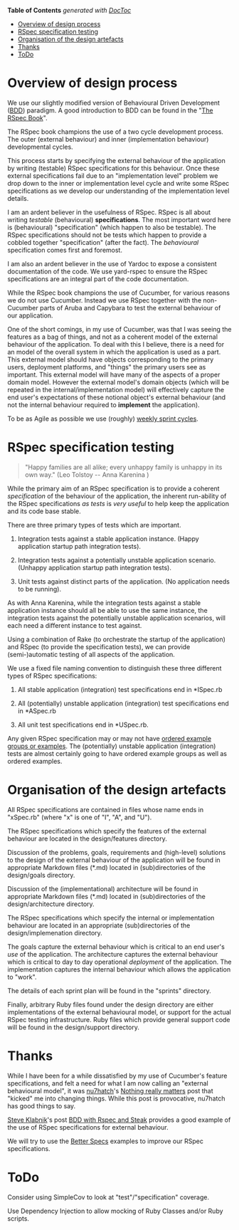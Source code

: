**Table of Contents**  *generated with [DocToc](http://doctoc.herokuapp.com/)*

- [Overview of design process](#overview-of-design-process)
- [RSpec specification testing](#rspec-specification-testing)
- [Organisation of the design artefacts](#organisation-of-the-design-artefacts)
- [Thanks](#thanks)
- [ToDo](#todo)

# Overview of design process

We use our slightly modified version of Behavioural Driven Development 
([BDD](http://en.wikipedia.org/wiki/Behavior-driven_development)) 
paradigm. A good introduction to BDD can be found in the "[The RSpec 
Book](http://pragprog.com/book/achbd/the-rspec-book)".

The RSpec book champions the use of a two cycle development process. 
The outer (external behaviour) and inner (implementation behaviour) 
developmental cycles.

This process starts by specifying the external behaviour of the 
application by writing (testable) RSpec specifications for this 
behaviour. Once these external specifications fail due to an 
"implementation level" problem we drop down to the inner or 
implementation level cycle and write some RSpec specifications as we 
develop our understanding of the implementation level details.

I am an ardent believer in the usefulness of RSpec.  RSpec is all about 
writing *testable* (behavioural) **specifications**.  The most 
important word here is (behavioural) "specification" (which happen to 
also be testable).  The RSpec specifications should not be tests which 
happen to provide a cobbled together "specification" (after the fact). 
The *behavioural* specification comes first and foremost.

I am also an ardent believer in the use of Yardoc to expose a 
consistent documentation of the code.  We use yard-rspec to ensure the 
RSpec specifications are an integral part of the code documentation.

While the RSpec book champions the use of Cucumber, for various reasons 
we do not use Cucumber.  Instead we use RSpec together with the 
non-Cucumber parts of Aruba and Capybara to test the external behaviour 
of our application. 

One of the short comings, in my use of Cucumber, was that I was seeing 
the features as a bag of things, and not as a coherent model of the 
external behaviour of the application. To deal with this I believe, 
there is a need for an model of the overall system in which the 
application is used as a part.  This external model should have objects 
corresponding to the primary users, deployment platforms, and "things" 
the primary users see as important.  This external model will have many 
of the aspects of a proper domain model.  However the external model's 
domain objects (which will be repeated in the internal/implementation 
model) will effectively capture the end user's expectations of these 
notional object's external behaviour (and not the internal behaviour 
required to **implement** the application).

To be as Agile as possible we use (roughly) [weekly sprint 
cycles](sprints/Readme.md).

# RSpec specification testing

> "Happy families are all alike; every unhappy family is unhappy in its 
> own way." (Leo Tolstoy -- Anna Karenina )

While the primary aim of an RSpec specification is to provide a 
coherent *specification* of the behaviour of the application, the 
inherent run-ability of the RSpec specifications *as* *tests* is *very* 
*useful* to help keep the application and its code base stable.

There are three primary types of tests which are important.

1. Integration tests against a stable application instance. (Happy 
application startup path integration tests).

1. Integration tests against a potentially unstable application 
scenario. (Unhappy application startup path integration tests).

1. Unit tests against distinct parts of the application. (No 
application needs to be running).

As with Anna Karenina, while the integration tests against a stable 
application instance should all be able to use the same instance, the 
integration tests against the potentially unstable application 
scenarios, will each need a different instance to test against.

Using a combination of Rake (to orchestrate the startup of the 
application) and RSpec (to provide the specification tests), we can 
provide (semi-)automatic testing of all aspects of the application.

We use a fixed file naming convention to distinguish these three 
different types of RSpec specifications:

1. All stable application (integration) test specifications end in 
*ISpec.rb

1. All (potentially) unstable application (integration) test 
specifications end in *ASpec.rb

1. All unit test specifications end in *USpec.rb.

Any given RSpec specification may or may not have [ordered example 
groups or 
examples](http://mettadore.com/analysis/using-rspec-with-mixed-random-and-ordered-tests/). 
The (potentially) unstable application (integration) tests are almost 
certainly going to have ordered example groups as well as ordered 
examples.

# Organisation of the design artefacts

All RSpec specifications are contained in files whose name ends in 
"xSpec.rb" (where "x" is one of "I", "A", and "U").

The RSpec specifications which specify the features of the external 
behaviour are located in the design/features directory.

Discussion of the problems, goals, requirements and (high-level) 
solutions to the design of the external behaviour of the application 
will be found in appropriate Markdown files (*.md) located in 
(sub)directories of the design/goals directory.

Discussion of the (implementational) architecture will be found in 
appropriate Markdown files (*.md) located in (sub)directories of the 
design/architecture directory.

The RSpec specifications which specify the internal or implementation 
behaviour are located in an appropriate (sub)directories of the 
design/implemenation directory.

The goals capture the external behaviour which is critical to an end 
user's *use* of the application. The architecture captures the external 
behaviour which is critical to day to day operational *deployment* of 
the application. The implementation captures the internal behaviour 
which allows the application to "work".

The details of each sprint plan will be found in the "sprints" 
directory.

Finally, arbitrary Ruby files found under the design directory are 
either implementations of the external behavioural model, or support 
for the actual RSpec testing infrastructure.  Ruby files which provide 
general support code will be found in the design/support directory.

# Thanks

While I have been for a while dissatisfied by my use of Cucumber's 
feature specifications, and felt a need for what I am now calling an 
"external behavioural model", it was 
[nu7hatch](https://github.com/nu7hatch)'s [Nothing really 
matters](http://areyoufuckingcoding.me/2012/03/25/nothing-really-matters/) 
post that "kicked" me into changing things.  While this post is 
provocative, nu7hatch has good things to say.

[Steve Klabnik](http://steveklabnik.com/)'s post [BDD with Rspec and 
Steak](http://timelessrepo.com/bdd-with-rspec-and-steak) provides a 
good example of the use of RSpec specifications for external behaviour.

We will try to use the [Better Specs](http://betterspecs.org/) examples 
to improve our RSpec specifications.

# ToDo

Consider using SimpleCov to look at "test"/"specification" coverage.

Use Dependency Injection to allow mocking of Ruby Classes and/or Ruby 
scripts.
